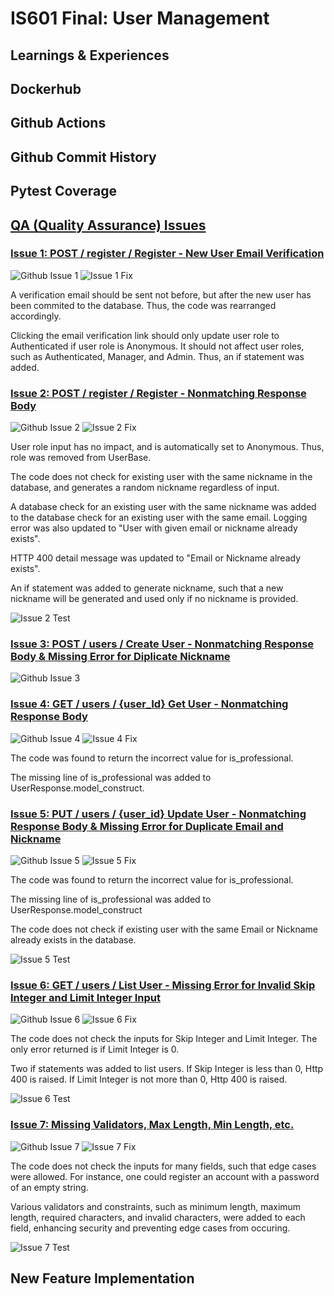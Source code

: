 # IS601 Final: User Management

## Learnings & Experiences

## Dockerhub

## Github Actions

## Github Commit History

## Pytest Coverage

## [QA (Quality Assurance) Issues](https://github.com/WHua0/user_management_final/issues?q=is%3Aissue+is%3Aclosed)

### [Issue 1: POST / register / Register - New User Email Verification](https://github.com/WHua0/user_management_final/issues/1)
![Github Issue 1](submissions/Github%20Issue%201.png)
![Issue 1 Fix](submissions/Github%20Issue%201%20Fix.png)

A verification email should be sent not before, but after the new user has been commited to the database. Thus, the code was rearranged accordingly.

Clicking the email verification link should only update user role to Authenticated if user role is Anonymous. It should not affect user roles, such as Authenticated, Manager, and Admin. Thus, an if statement was added.

### [Issue 2: POST / register / Register - Nonmatching Response Body](https://github.com/WHua0/user_management_final/issues/3)
![Github Issue 2](submissions/Github%20Issue%202.png)
![Issue 2 Fix](submissions/Github%20Issue%202%20Fix.png)

User role input has no impact, and is automatically set to Anonymous. Thus, role was removed from UserBase. 

The code does not check for existing user with the same nickname in the database, and generates a random nickname regardless of input.

A database check for an existing user with the same nickname was added to the database check for an existing user with the same email. Logging error was also updated to "User with given email or nickname already exists".

HTTP 400 detail message was updated to "Email or Nickname already exists".

An if statement was added to generate nickname, such that a new nickname will be generated and used only if no nickname is provided. 

![Issue 2 Test](submissions/Github%20Issue%202%20Test.png)

### [Issue 3: POST / users / Create User - Nonmatching Response Body & Missing Error for Diplicate Nickname](https://github.com/WHua0/user_management_final/issues/5)
![Github Issue 3](submissions/Github%20Issue%203.png)

### [Issue 4: GET / users / {user_Id} Get User - Nonmatching Response Body](https://github.com/WHua0/user_management_final/issues/7)
![Github Issue 4](submissions/Github%20Issue%204.png)
![Issue 4 Fix](submissions/Github%20Issue%204%20Fix.png)

The code was found to return the incorrect value for is_professional.

The missing line of is_professional was added to UserResponse.model_construct.

### [Issue 5: PUT / users / {user_id} Update User - Nonmatching Response Body & Missing Error for Duplicate Email and Nickname](https://github.com/WHua0/user_management_final/issues/9)
![Github Issue 5](submissions/Github%20Issue%205.png)
![Issue 5 Fix](submissions/Github%20Issue%205%20Fix.png)

The code was found to return the incorrect value for is_professional.

The missing line of is_professional was added to UserResponse.model_construct

The code does not check if existing user with the same Email or Nickname already exists in the database.


![Issue 5 Test](submissions/Github%20Issue%205%20Test.png)

### [Issue 6: GET / users / List User - Missing Error for Invalid Skip Integer and Limit Integer Input](https://github.com/WHua0/user_management_final/issues/10)
![Github Issue 6](submissions/Github%20Issue%206.png)
![Issue 6 Fix](submissions/Github%20Issue%206%20Fix.png)

The code does not check the inputs for Skip Integer and Limit Integer. The only error returned is if Limit Integer is 0.

Two if statements was added to list users. If Skip Integer is less than 0, Http 400 is raised. If Limit Integer is not more than 0, Http 400 is raised.

![Issue 6 Test](submissions/Github%20Issue%206%20Test.png)

### [Issue 7: Missing Validators, Max Length, Min Length, etc.](https://github.com/WHua0/user_management_final/issues/15)
![Github Issue 7](submissions/Github%20Issue%207.png)
![Issue 7 Fix](submissions/Github%20Issue%20Fix%207.png)

The code does not check the inputs for many fields, such that edge cases were allowed. For instance, one could register an account with a password of an empty string.

Various validators and constraints, such as minimum length, maximum length, required characters, and invalid characters, were added to each field, enhancing security and preventing edge cases from occuring.

![Issue 7 Test](submissions/Github%20Issue%207%20Test.png)

## New Feature Implementation